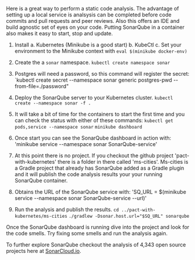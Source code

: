 Here is a great way to perform a static code analysis. The advantage of setting
up a local service is analsysis can be completed before code
commits and pull requests and peer reviews. Also this offers an
IDE and build agnostic set of eyes on your code. Putting SonarQube
in a container also makes it easy to start, stop and update.

1. Install 
   a. Kubernetes (Minikube is a good start)
   b. KubeCtl
   c. Set your environment to the Minikube context with `eval $(minikube docker-env)`

2. Create the a `sonar` namespace.
`kubectl create namespace sonar`

3. Postgres will need a password, so this command will register the secret:
`kubectl create secret --namespace sonar generic postgres-pwd --from-file=./password"

4. Deploy the SonarQube server to your Kubernetes cluster.
`kubectl create --namespace sonar -f .`

4. It will take a bit of time for the containers to start the first time and 
you can check the status with either of these commands:
`kubectl get pods,service --namespace sonar`
`minikube dashboard`

5. Once start you can see the SonarQube dashboard in action with: 
'minikube service --namespace sonar SonarQube-service'

6. At this point there is no project. If you checkout the 
github project 'pact-with-kubernetes' there is a folder in there called
'ms-cities'. Ms-cities is a Gradle project that already has SonarQube
added as a Gradle plugin and it will publish the code analysis results
your your running SonarQube container.

7. Obtains the URL of the SonarQube service with:
'SQ_URL = $(minikube service --namespace sonar SonarQube-service --url)'

8. Run the analysis and publish the results.
`cd ../pact-with-kubernetes/ms-cities`
`./gradlew -Dsonar.host.url="$SQ_URL" sonarqube`

Once the SonarQube dashboard is running dive into the project and 
look for the code smells. Try fixing some smells and run the analysis again.

To further explore SonarQube checkout the analysis of 4,343
open source projects here at [SonarCloud.io](https://sonarcloud.io/projects?sort=-analysis_date).

